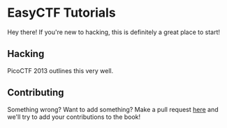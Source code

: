 # EasyCTF Tutorials

Hey there! If you're new to hacking, this is definitely a great place to start!

## Hacking

PicoCTF 2013 outlines this very well.

## Contributing

Something wrong? Want to add something? Make a pull request [here](https://github.com/failedxyz/easyctf_tutorials) and we'll try to add your contributions to the book!
